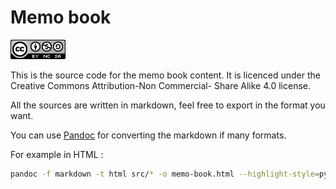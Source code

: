 # Memo book

[![Creative Commons Attribution-NonCommercial-ShareAlike 4.0 International License](CC-BY-NC-SA.png)](http://creativecommons.org/licenses/by-nc-sa/4.0/)

This is the source code for the memo book content. It is licenced under the Creative Commons Attribution-Non Commercial-
Share Alike 4.0 license.

All the sources are written in markdown, feel free to export in the format you want.

You can use [Pandoc](http://johnmacfarlane.net/pandoc/index.html) for
converting the markdown if many formats.

For example in HTML :

```bash
pandoc -f markdown -t html src/* -o memo-book.html --highlight-style=pygments -s
```

